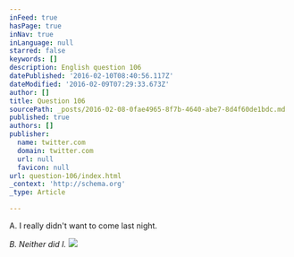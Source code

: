 ```yaml
---
inFeed: true
hasPage: true
inNav: true
inLanguage: null
starred: false
keywords: []
description: English question 106
datePublished: '2016-02-10T08:40:56.117Z'
dateModified: '2016-02-09T07:29:33.673Z'
author: []
title: Question 106
sourcePath: _posts/2016-02-08-0fae4965-8f7b-4640-abe7-8d4f60de1bdc.md
published: true
authors: []
publisher:
  name: twitter.com
  domain: twitter.com
  url: null
  favicon: null
url: question-106/index.html
_context: 'http://schema.org'
_type: Article

---
```

A. I really didn't want to come last night.

_B. Neither did I._
![](https://pbs.twimg.com/media/CareErPWEAAQDiK.png)